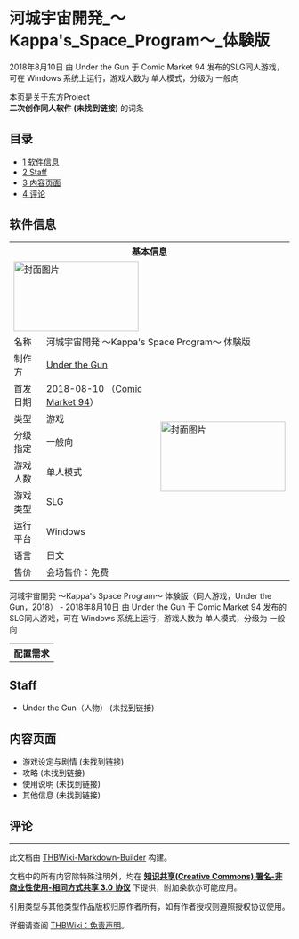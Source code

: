 # 河城宇宙開発_～Kappa's_Space_Program～_体験版

<!-- source html: G:\repos\THBWiki-Markdown-Builder\THBWikiMarkdown\Temp\main\1\13\ns0%3A%E6%B2%B3%E5%9F%8E%E5%AE%87%E5%AE%99%E9%96%8B%E7%99%BA_%EF%BD%9EKappa%27s_Space_Program%EF%BD%9E_%E4%BD%93%E9%A8%93%E7%89%88.html -->

2018年8月10日 由 Under the Gun 于 Comic Market 94 发布的SLG同人游戏，可在 Windows 系统上运行，游戏人数为 单人模式，分级为 一般向

本页是关于东方Project  
 **二次创作同人软件 (未找到链接)** 的词条

## 目录

- [1 软件信息](#软件信息)
- [2 Staff](#Staff)
- [3 内容页面](#内容页面)
- [4 评论](#评论)





## 软件信息

<table><tbody><tr><th colspan="3">基本信息</th></tr><tr><td class="cover-artwork-mobile" colspan="2"><a href="./文件-河城宇宙開発_～Kappa's_Space_Program～_体験版封面.jpg.md" class="image" title="封面图片"><img alt="封面图片" src="https://upload.thwiki.cc/thumb/8/89/%E6%B2%B3%E5%9F%8E%E5%AE%87%E5%AE%99%E9%96%8B%E7%99%BA_%EF%BD%9EKappa%27s_Space_Program%EF%BD%9E_%E4%BD%93%E9%A8%93%E7%89%88%E5%B0%81%E9%9D%A2.jpg/224px-%E6%B2%B3%E5%9F%8E%E5%AE%87%E5%AE%99%E9%96%8B%E7%99%BA_%EF%BD%9EKappa%27s_Space_Program%EF%BD%9E_%E4%BD%93%E9%A8%93%E7%89%88%E5%B0%81%E9%9D%A2.jpg" decoding="async" loading="lazy" width="224" height="126" srcset="https://upload.thwiki.cc/thumb/8/89/%E6%B2%B3%E5%9F%8E%E5%AE%87%E5%AE%99%E9%96%8B%E7%99%BA_%EF%BD%9EKappa%27s_Space_Program%EF%BD%9E_%E4%BD%93%E9%A8%93%E7%89%88%E5%B0%81%E9%9D%A2.jpg/336px-%E6%B2%B3%E5%9F%8E%E5%AE%87%E5%AE%99%E9%96%8B%E7%99%BA_%EF%BD%9EKappa%27s_Space_Program%EF%BD%9E_%E4%BD%93%E9%A8%93%E7%89%88%E5%B0%81%E9%9D%A2.jpg 1.5x, https://upload.thwiki.cc/thumb/8/89/%E6%B2%B3%E5%9F%8E%E5%AE%87%E5%AE%99%E9%96%8B%E7%99%BA_%EF%BD%9EKappa%27s_Space_Program%EF%BD%9E_%E4%BD%93%E9%A8%93%E7%89%88%E5%B0%81%E9%9D%A2.jpg/448px-%E6%B2%B3%E5%9F%8E%E5%AE%87%E5%AE%99%E9%96%8B%E7%99%BA_%EF%BD%9EKappa%27s_Space_Program%EF%BD%9E_%E4%BD%93%E9%A8%93%E7%89%88%E5%B0%81%E9%9D%A2.jpg 2x" data-file-width="1920" data-file-height="1080"></a></td>
</tr><tr><td class="label">名称</td><td colspan="2"> 河城宇宙開発 ～Kappa&#39;s Space Program～ 体験版 </td></tr><tr><td class="label">制作方</td><td><a href="./Under_the_Gun.md" title="Under the Gun">Under the Gun</a></td><td class="cover-artwork" rowspan="8" style="min-width:224px;"><a href="./文件-河城宇宙開発_～Kappa's_Space_Program～_体験版封面.jpg.md" class="image" title="封面图片"><img alt="封面图片" src="https://upload.thwiki.cc/thumb/8/89/%E6%B2%B3%E5%9F%8E%E5%AE%87%E5%AE%99%E9%96%8B%E7%99%BA_%EF%BD%9EKappa%27s_Space_Program%EF%BD%9E_%E4%BD%93%E9%A8%93%E7%89%88%E5%B0%81%E9%9D%A2.jpg/224px-%E6%B2%B3%E5%9F%8E%E5%AE%87%E5%AE%99%E9%96%8B%E7%99%BA_%EF%BD%9EKappa%27s_Space_Program%EF%BD%9E_%E4%BD%93%E9%A8%93%E7%89%88%E5%B0%81%E9%9D%A2.jpg" decoding="async" loading="lazy" width="224" height="126" srcset="https://upload.thwiki.cc/thumb/8/89/%E6%B2%B3%E5%9F%8E%E5%AE%87%E5%AE%99%E9%96%8B%E7%99%BA_%EF%BD%9EKappa%27s_Space_Program%EF%BD%9E_%E4%BD%93%E9%A8%93%E7%89%88%E5%B0%81%E9%9D%A2.jpg/336px-%E6%B2%B3%E5%9F%8E%E5%AE%87%E5%AE%99%E9%96%8B%E7%99%BA_%EF%BD%9EKappa%27s_Space_Program%EF%BD%9E_%E4%BD%93%E9%A8%93%E7%89%88%E5%B0%81%E9%9D%A2.jpg 1.5x, https://upload.thwiki.cc/thumb/8/89/%E6%B2%B3%E5%9F%8E%E5%AE%87%E5%AE%99%E9%96%8B%E7%99%BA_%EF%BD%9EKappa%27s_Space_Program%EF%BD%9E_%E4%BD%93%E9%A8%93%E7%89%88%E5%B0%81%E9%9D%A2.jpg/448px-%E6%B2%B3%E5%9F%8E%E5%AE%87%E5%AE%99%E9%96%8B%E7%99%BA_%EF%BD%9EKappa%27s_Space_Program%EF%BD%9E_%E4%BD%93%E9%A8%93%E7%89%88%E5%B0%81%E9%9D%A2.jpg 2x" data-file-width="1920" data-file-height="1080"></a></td>
</tr><tr><td class="label">首发日期</td><td>2018-08-10&#160;（<a href="/展会作品列表?e=Comic+Market%2394">Comic Market 94</a>）</td></tr><tr><td class="label">类型</td><td>游戏</td></tr><tr><td class="label">分级指定</td><td>一般向</td></tr><tr><td class="label">游戏人数</td><td>单人模式</td></tr><tr><td class="label">游戏类型</td><td>SLG</td></tr><tr><td class="label">运行平台</td><td>Windows</td></tr><tr><td class="label">语言</td><td>日文</td></tr><tr><td class="label">售价</td><td>会场售价：免费</td></tr></tbody></table>

河城宇宙開発 ～Kappa's Space Program～ 体験版（同人游戏，Under the Gun，2018） - 2018年8月10日 由 Under the Gun 于 Comic Market 94 发布的SLG同人游戏，可在 Windows 系统上运行，游戏人数为 单人模式，分级为 一般向
  
  

  


<table>
<tbody><tr><th colspan="2">配置需求</th></tr>
</tbody></table>



## Staff
- Under the Gun（人物） (未找到链接)


## 内容页面
- 游戏设定与剧情 (未找到链接)
- 攻略 (未找到链接)
- 使用说明 (未找到链接)
- 其他信息 (未找到链接)


## 评论




---

此文档由 [THBWiki-Markdown-Builder](https://github.com/Delsin-Yu/THBWiki-Markdown-Builder) 构建。

文档中的所有内容除特殊注明外，均在 [**知识共享(Creative Commons) 署名-非商业性使用-相同方式共享 3.0 协议**](https://creativecommons.org/licenses/by-sa/3.0/deed.zh-hans) 下提供，附加条款亦可能应用。

引用类型与其他类型作品版权归原作者所有，如有作者授权则遵照授权协议使用。

详细请查阅 [THBWiki：免责声明](https://thbwiki.cc/THBWiki:%E5%85%8D%E8%B4%A3%E5%A3%B0%E6%98%8E)。

